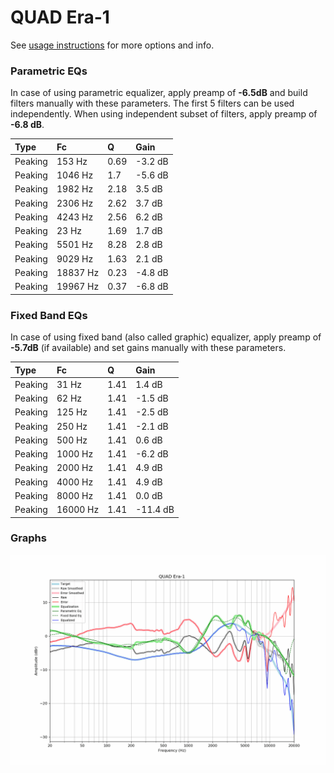 # QUAD Era-1
See [usage instructions](https://github.com/jaakkopasanen/AutoEq#usage) for more options and info.

### Parametric EQs
In case of using parametric equalizer, apply preamp of **-6.5dB** and build filters manually
with these parameters. The first 5 filters can be used independently.
When using independent subset of filters, apply preamp of **-6.8 dB**.

| Type    | Fc       |    Q | Gain    |
|:--------|:---------|:-----|:--------|
| Peaking | 153 Hz   | 0.69 | -3.2 dB |
| Peaking | 1046 Hz  | 1.7  | -5.6 dB |
| Peaking | 1982 Hz  | 2.18 | 3.5 dB  |
| Peaking | 2306 Hz  | 2.62 | 3.7 dB  |
| Peaking | 4243 Hz  | 2.56 | 6.2 dB  |
| Peaking | 23 Hz    | 1.69 | 1.7 dB  |
| Peaking | 5501 Hz  | 8.28 | 2.8 dB  |
| Peaking | 9029 Hz  | 1.63 | 2.1 dB  |
| Peaking | 18837 Hz | 0.23 | -4.8 dB |
| Peaking | 19967 Hz | 0.37 | -6.8 dB |

### Fixed Band EQs
In case of using fixed band (also called graphic) equalizer, apply preamp of **-5.7dB**
(if available) and set gains manually with these parameters.

| Type    | Fc       |    Q | Gain     |
|:--------|:---------|:-----|:---------|
| Peaking | 31 Hz    | 1.41 | 1.4 dB   |
| Peaking | 62 Hz    | 1.41 | -1.5 dB  |
| Peaking | 125 Hz   | 1.41 | -2.5 dB  |
| Peaking | 250 Hz   | 1.41 | -2.1 dB  |
| Peaking | 500 Hz   | 1.41 | 0.6 dB   |
| Peaking | 1000 Hz  | 1.41 | -6.2 dB  |
| Peaking | 2000 Hz  | 1.41 | 4.9 dB   |
| Peaking | 4000 Hz  | 1.41 | 4.9 dB   |
| Peaking | 8000 Hz  | 1.41 | 0.0 dB   |
| Peaking | 16000 Hz | 1.41 | -11.4 dB |

### Graphs
![](./QUAD%20Era-1.png)